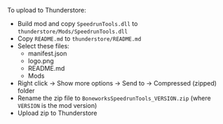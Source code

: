 To upload to Thunderstore:

- Build mod and copy `SpeedrunTools.dll` to `thunderstore/Mods/SpeedrunTools.dll`
- Copy `README.md` to `thunderstore/README.md`
- Select these files:
  - manifest.json
  - logo.png
  - README.md
  - Mods
- Right click -> Show more options -> Send to -> Compressed (zipped) folder
- Rename the zip file to `BoneworksSpeedrunTools_VERSION.zip` (where `VERSION` is the mod version)
- Upload zip to Thunderstore
